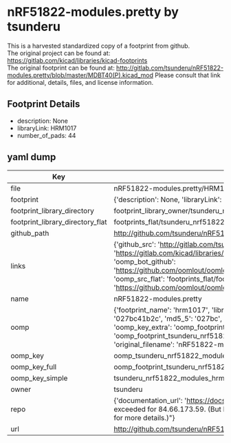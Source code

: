 # nRF51822-modules.pretty by tsunderu  
This is a harvested standardized copy of a footprint from github.  
The original project can be found at:  
https://gitlab.com/kicad/libraries/kicad-footprints  
The original footprint can be found at:
http://gitlab.com/tsunderu/nRF51822-modules.pretty/blob/master/MDBT40(P).kicad_mod
Please consult that link for additional, details, files, and license information.  
## Footprint Details
* description: None  
* libraryLink: HRM1017  
* number_of_pads: 44  
## yaml dump  
| Key | Value |  
| --- | --- |  
| file | nRF51822-modules.pretty/HRM1017.kicad_mod |  
| footprint | {'description': None, 'libraryLink': 'HRM1017', 'number_of_pads': 44} |  
| footprint_library_directory | footprint_library_owner/tsunderu_nRF51822-modules.pretty |  
| footprint_library_directory_flat | footprints_flat/tsunderu_nrf51822_modules_hrm1017/working |  
| github_path | http://github.com/tsunderu/nRF51822-modules.pretty/blob/master/HRM1017.kicad_mod |  
| links | {'github_src': 'http://gitlab.com/tsunderu/nRF51822-modules.pretty/blob/master/MDBT40(P).kicad_mod', 'github_src_repo': 'https://gitlab.com/kicad/libraries/kicad-footprints', 'oomp_bot': 'footprints/tsunderu_nrf51822_modules_hrm1017/working', 'oomp_bot_github': 'https://github.com/oomlout/oomlout_oomp_footprint_bot/tree/main/footprints/tsunderu_nrf51822_modules_hrm1017/working', 'oomp_src_flat': 'footprints_flat/footprints_flat/tsunderu_nrf51822_modules_hrm1017/working', 'oomp_src_flat_github': 'https://github.com/oomlout/oomlout_oomp_footprint_src/tree/main/footprints_flat/tsunderu_nrf51822_modules_hrm1017/working'} |  
| name | nRF51822-modules.pretty |  
| oomp | {'footprint_name': 'hrm1017', 'library_name': 'nrf51822_modules', 'md5': '027bc41b2c7730ff8d2fb3ae7e5dd7ad', 'md5_10': '027bc41b2c', 'md5_5': '027bc', 'md5_6': '027bc4', 'oomp_key': 'oomp_tsunderu_nrf51822_modules_hrm1017', 'oomp_key_extra': 'oomp_footprint_tsunderu_nrf51822_modules_hrm1017', 'oomp_key_full': 'oomp_footprint_tsunderu_nrf51822_modules_hrm1017_027bc4', 'oomp_key_simple': 'tsunderu_nrf51822_modules_hrm1017', 'original_filename': 'nRF51822-modules.pretty/HRM1017.kicad_mod', 'owner_name': 'tsunderu'} |  
| oomp_key | oomp_tsunderu_nrf51822_modules_hrm1017 |  
| oomp_key_full | oomp_footprint_tsunderu_nrf51822_modules_hrm1017 |  
| oomp_key_simple | tsunderu_nrf51822_modules_hrm1017 |  
| owner | tsunderu |  
| repo | {'documentation_url': 'https://docs.github.com/rest/overview/resources-in-the-rest-api#rate-limiting', 'message': "API rate limit exceeded for 84.66.173.59. (But here's the good news: Authenticated requests get a higher rate limit. Check out the documentation for more details.)"} |  
| url | http://github.com/tsunderu/nRF51822-modules.pretty |  

